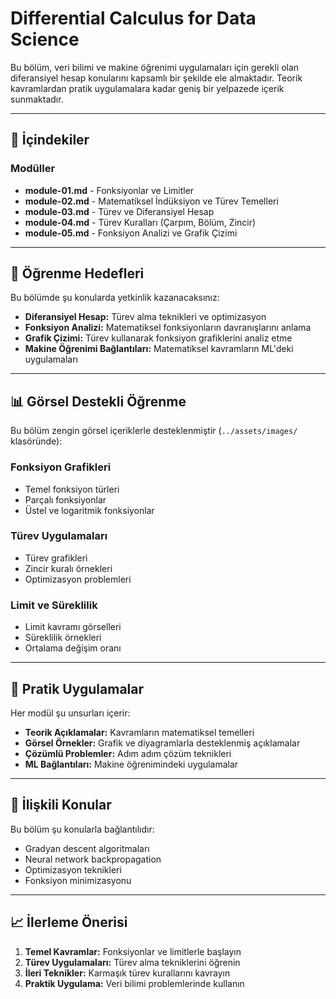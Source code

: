 # Differential Calculus for Data Science

Bu bölüm, veri bilimi ve makine öğrenimi uygulamaları için gerekli olan diferansiyel hesap konularını kapsamlı bir şekilde ele almaktadır. Teorik kavramlardan pratik uygulamalara kadar geniş bir yelpazede içerik sunmaktadır.

---

## 📐 İçindekiler

### Modüller
- **module-01.md** - Fonksiyonlar ve Limitler
- **module-02.md** - Matematiksel İndüksiyon ve Türev Temelleri
- **module-03.md** - Türev ve Diferansiyel Hesap
- **module-04.md** - Türev Kuralları (Çarpım, Bölüm, Zincir)
- **module-05.md** - Fonksiyon Analizi ve Grafik Çizimi

---

## 🎯 Öğrenme Hedefleri

Bu bölümde şu konularda yetkinlik kazanacaksınız:

- **Diferansiyel Hesap:** Türev alma teknikleri ve optimizasyon
- **Fonksiyon Analizi:** Matematiksel fonksiyonların davranışlarını anlama
- **Grafik Çizimi:** Türev kullanarak fonksiyon grafiklerini analiz etme
- **Makine Öğrenimi Bağlantıları:** Matematiksel kavramların ML'deki uygulamaları

---

## 📊 Görsel Destekli Öğrenme

Bu bölüm zengin görsel içeriklerle desteklenmiştir (`../assets/images/` klasöründe):

### Fonksiyon Grafikleri
- Temel fonksiyon türleri
- Parçalı fonksiyonlar
- Üstel ve logaritmik fonksiyonlar

### Türev Uygulamaları
- Türev grafikleri
- Zincir kuralı örnekleri
- Optimizasyon problemleri

### Limit ve Süreklilik
- Limit kavramı görselleri
- Süreklilik örnekleri
- Ortalama değişim oranı

---

## 🧮 Pratik Uygulamalar

Her modül şu unsurları içerir:

- **Teorik Açıklamalar:** Kavramların matematiksel temelleri
- **Görsel Örnekler:** Grafik ve diyagramlarla desteklenmiş açıklamalar
- **Çözümlü Problemler:** Adım adım çözüm teknikleri
- **ML Bağlantıları:** Makine öğrenimindeki uygulamalar

---

## 🔗 İlişkili Konular

Bu bölüm şu konularla bağlantılıdır:

- Gradyan descent algoritmaları
- Neural network backpropagation
- Optimizasyon teknikleri
- Fonksiyon minimizasyonu

---

## 📈 İlerleme Önerisi

1. **Temel Kavramlar:** Fonksiyonlar ve limitlerle başlayın
2. **Türev Uygulamaları:** Türev alma tekniklerini öğrenin
3. **İleri Teknikler:** Karmaşık türev kurallarını kavrayın
4. **Praktik Uygulama:** Veri bilimi problemlerinde kullanın
